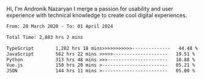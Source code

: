 Hi, I'm Andronik Nazaryan
I merge a passion for usability and user experience with technical knowledge to create cool digital experiences.


<!--START_SECTION:waka-->

```txt
From: 28 March 2020 - To: 01 April 2024

Total Time: 2,883 hrs 2 mins

TypeScript        1,282 hrs 18 mins>>>>>>>>>>>--------------   44.48 %
JavaScript        562 hrs 22 mins >>>>>--------------------   19.51 %
Python            313 hrs 48 mins >>>----------------------   10.88 %
Vue.js            150 hrs 20 mins >------------------------   05.21 %
JSON              144 hrs 11 mins >------------------------   05.00 %
```

<!--END_SECTION:waka-->
